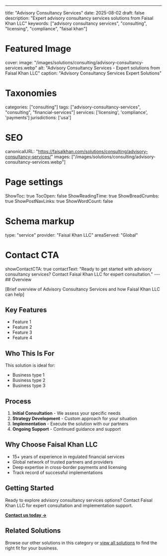 ---
title: "Advisory Consultancy Services"
date: 2025-08-02
draft: false
description: "Expert advisory consultancy services solutions from Faisal Khan LLC"
keywords: ["advisory consultancy services", "consulting", "licensing", "compliance", "faisal khan"]

# Featured Image
cover:
    image: "/images/solutions/consulting/advisory-consultancy-services.webp"
    alt: "Advisory Consultancy Services - Expert solutions from Faisal Khan LLC"
    caption: "Advisory Consultancy Services Expert Solutions"

# Taxonomies
categories: ["consulting"]
tags: ["advisory-consultancy-services", "consulting", "financial-services"]
services: ['licensing', 'compliance', 'payments']
jurisdictions: ['usa']

# SEO
canonicalURL: "https://faisalkhan.com/solutions/consulting/advisory-consultancy-services/"
images: ["/images/solutions/consulting/advisory-consultancy-services.webp"]

# Page settings
ShowToc: true
TocOpen: false
ShowReadingTime: true
ShowBreadCrumbs: true
ShowPostNavLinks: true
ShowWordCount: false

# Schema markup
type: "service"
provider: "Faisal Khan LLC"
areaServed: "Global"

# Contact CTA
showContactCTA: true
contactText: "Ready to get started with advisory consultancy services? Contact Faisal Khan LLC for expert consultation."
---## Overview

[Brief overview of Advisory Consultancy Services and how Faisal Khan LLC can help]

## Key Features

- Feature 1
- Feature 2  
- Feature 3
- Feature 4

## Who This Is For

This solution is ideal for:

- Business type 1
- Business type 2
- Business type 3

## Process

1. **Initial Consultation** - We assess your specific needs
2. **Strategy Development** - Custom approach for your situation  
3. **Implementation** - Execute the solution with our partners
4. **Ongoing Support** - Continued guidance and support

## Why Choose Faisal Khan LLC

- 15+ years of experience in regulated financial services
- Global network of trusted partners and providers
- Deep expertise in cross-border payments and licensing
- Track record of successful implementations

## Getting Started

Ready to explore advisory consultancy services options? Contact Faisal Khan LLC for expert consultation and implementation support.

**[Contact us today →](mailto:contact@faisalkhan.com)**

## Related Solutions

Browse our other solutions in this category or [view all solutions](/solutions/) to find the right fit for your business.
